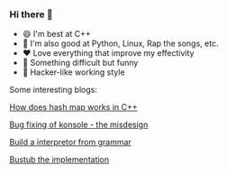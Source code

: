 ### Hi there 👋

- 😄 I'm best at C++
- 🌱 I'm also good at Python, Linux, Rap the songs, etc.
- ❤️ Love everything that improve my effectivity
- 🥰 Something difficult but funny
- 💖 Hacker-like working style

Some interesting blogs:

[How does hash map works in C++](https://www.cnblogs.com/Afeather/articles/18182496)

[Bug fixing of konsole - the misdesign](https://www.cnblogs.com/Afeather/articles/18064013)

[Build a interpretor from grammar](https://www.cnblogs.com/Afeather/articles/16549273.html)

[Bustub the implementation](https://www.cnblogs.com/Afeather/articles/18175375)
